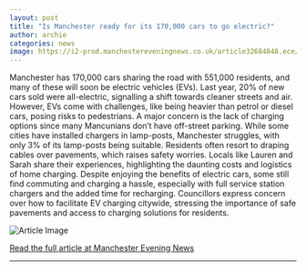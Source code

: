 ```yaml
---
layout: post
title: "Is Manchester ready for its 170,000 cars to go electric?"
author: archie
categories: news
image: https://i2-prod.manchestereveningnews.co.uk/article32684848.ece/ALTERNATES/s1200/0_Nicolas-Road-EV-on-street-charging.jpg
---
```

Manchester has 170,000 cars sharing the road with 551,000 residents, and many of these will soon be electric vehicles (EVs). Last year, 20% of new cars sold were all-electric, signalling a shift towards cleaner streets and air. However, EVs come with challenges, like being heavier than petrol or diesel cars, posing risks to pedestrians. A major concern is the lack of charging options since many Mancunians don’t have off-street parking. While some cities have installed chargers in lamp-posts, Manchester struggles, with only 3% of its lamp-posts being suitable. Residents often resort to draping cables over pavements, which raises safety worries. Locals like Lauren and Sarah share their experiences, highlighting the daunting costs and logistics of home charging. Despite enjoying the benefits of electric cars, some still find commuting and charging a hassle, especially with full service station chargers and the added time for recharging. Councillors express concern over how to facilitate EV charging citywide, stressing the importance of safe pavements and access to charging solutions for residents.

![Article Image](https://i2-prod.manchestereveningnews.co.uk/article32684848.ece/ALTERNATES/s1200/0_Nicolas-Road-EV-on-street-charging.jpg)

[Read the full article at Manchester Evening News](https://www.manchestereveningnews.co.uk/news/greater-manchester-news/manchester-ready-170000-cars-go-32684724)

---
